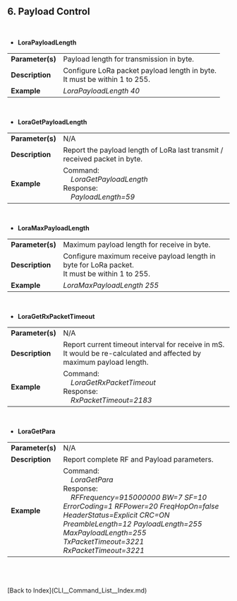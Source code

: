 <H2> 6. Payload Control </H2>

<BR>


- <B>LoraPayloadLength</B>
<TABLE>
<TR align="Left" valign="center"><TD><B>Parameter(s)</B></TD>		<TD> Payload length for transmission in byte. </TD></TR>
<TR align="Left" valign="center"><TD><B>Description</B></TD>
	<TD>
		Configure LoRa packet payload length in byte.<BR>
		It must be within 1 to 255.
	</TD>
</TR>
<TR align="Left" valign="center"><TD><B>Example</B></TD>		<TD><I>LoraPayloadLength  40</I></TD></TR>
</TABLE>
<BR>

- <B>LoraGetPayloadLength</B>
<TABLE>
<TR align="Left" valign="center"><TD><B>Parameter(s)</B></TD>		<TD> N/A </TD></TR>
<TR align="Left" valign="center"><TD><B>Description</B></TD>		<TD> Report the payload length of LoRa last transmit / received packet in byte.</TD></TR>
<TR align="Left" valign="center"><TD><B>Example</B></TD>
	<TD>
		Command:<BR>
		&nbsp; &nbsp;	<I>LoraGetPayloadLength</I><BR>
		Response:<BR>
		&nbsp; &nbsp;	<I>PayloadLength=59</I>
	</TD>
</TR>
</TABLE>
<BR>


- <B>LoraMaxPayloadLength</B>
<TABLE>
<TR align="Left" valign="center"><TD><B>Parameter(s)</B></TD>		<TD> Maximum payload length for receive in byte. </TD></TR>
<TR align="Left" valign="center"><TD><B>Description</B></TD>
	<TD>
		Configure maximum receive payload length in byte for LoRa packet.<BR>
		It must be within 1 to 255.
	</TD>
</TR>
<TR align="Left" valign="center"><TD><B>Example</B></TD>		<TD><I>LoraMaxPayloadLength  255</I></TD></TR>
</TABLE>
<BR>

- <B>LoraGetRxPacketTimeout</B>
<TABLE>
<TR align="Left" valign="center"><TD><B>Parameter(s)</B></TD>		<TD> N/A </TD></TR>
<TR align="Left" valign="center"><TD><B>Description</B></TD>
	<TD>
		Report current timeout interval for receive in mS.<BR>
		It would be re-calculated and affected by maximum payload length.
	</TD>
</TR>
<TR align="Left" valign="center"><TD><B>Example</B></TD>
	<TD>
		Command:<BR>
		&nbsp; &nbsp;	<I>LoraGetRxPacketTimeout</I><BR>
		Response:<BR>
		&nbsp; &nbsp;	<I>RxPacketTimeout=2183</I>
	</TD>
</TR>
</TABLE>
<BR>



- <B>LoraGetPara</B>
<TABLE>
<TR align="Left" valign="center"><TD><B>Parameter(s)</B></TD>		<TD> N/A </TD></TR>
<TR align="Left" valign="center"><TD><B>Description</B></TD>
	<TD>
		Report complete RF and Payload parameters.
	</TD>
</TR>
<TR align="Left" valign="center"><TD><B>Example</B></TD>
	<TD>
		Command:<BR>
		&nbsp; &nbsp;	<I>LoraGetPara</I><BR>
		Response:<BR>
		&nbsp; &nbsp;	<I>RFFrequency=915000000  BW=7  SF=10  ErrorCoding=1  RFPower=20 FreqHopOn=false  HeaderStatus=Explicit  CRC=ON  PreambleLength=12  PayloadLength=255  MaxPayloadLength=255  TxPacketTimeout=3221  RxPacketTimeout=3221</I>
	</TD>
</TR>
</TABLE>
<BR>

<BR>
<BR>
[Back to Index](CLI__Command_List__Index.md)
